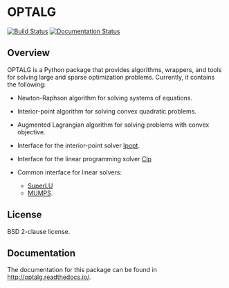 # OPTALG

[![Build Status](https://travis-ci.org/ttinoco/OPTALG.svg?branch=master)](https://travis-ci.org/ttinoco/OPTALG)
[![Documentation Status](https://readthedocs.org/projects/optalg/badge/?version=latest)](http://optalg.readthedocs.io/en/latest/?badge=latest)

## Overview

OPTALG is a Python package that provides algorithms, wrappers, and tools for solving large and sparse optimization problems. Currently, it contains the following:

* Newton-Raphson algorithm for solving systems of equations.
* Interior-point algorithm for solving convex quadratic problems.
* Augmented Lagrangian algorithm for solving problems with convex objective.
* Interface for the interior-point solver [Ipopt](https://projects.coin-or.org/Ipopt).
* Interface for the linear programming solver [Clp](https://projects.coin-or.org/Clp)
* Common interface for linear solvers: 
  
  * [SuperLU](http://crd-legacy.lbl.gov/~xiaoye/SuperLU/)
  * [MUMPS](http://mumps-solver.org).

## License

BSD 2-clause license.

## Documentation

The documentation for this package can be found in <http://optalg.readthedocs.io/>.
